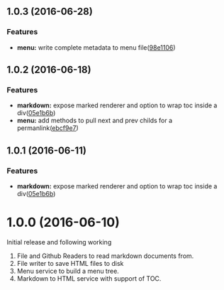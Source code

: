 <a name="1.0.3"></a>
## 1.0.3 (2016-06-28)


### Features

* **menu:** write complete metadata to menu file([98e1106](https://github.com/poppinss/docketjs/commit/98e1106))



<a name="1.0.2"></a>
## 1.0.2 (2016-06-18)


### Features

* **markdown:** expose marked renderer and option to wrap toc inside a div([05e1b6b](https://github.com/poppinss/docketjs/commit/05e1b6b))
* **menu:** add methods to pull next and prev childs for a permanlink([ebcf9e7](https://github.com/poppinss/docketjs/commit/ebcf9e7))



<a name="1.0.1"></a>
## 1.0.1 (2016-06-11)


### Features

* **markdown:** expose marked renderer and option to wrap toc inside a div([05e1b6b](https://github.com/poppinss/docketjs/commit/05e1b6b))



<a name="1.0.0"></a>
# 1.0.0 (2016-06-10)

Initial release and following working

1. File and Github Readers to read markdown documents from.
2. File writer to save HTML files to disk
3. Menu service to build a menu tree.
4. Markdown to HTML service with support of TOC.
